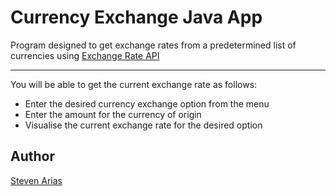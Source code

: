 # Currency Exchange Java App

Program designed to get exchange rates from a predetermined list of currencies using [Exchange Rate API](https://www.exchangerate-api.com/)

---
You will be able to get the current exchange rate as follows:
- Enter the desired currency exchange option from the menu
- Enter the amount for the currency of origin
- Visualise the current exchange rate for the desired option




## Author

[Steven Arias](https://github.com/wortkargersven/)
